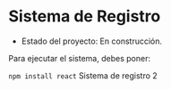 # Sistema de Registro

- Estado del proyecto: En construcción.

Para ejecutar el sistema, debes poner: 

```npm install react```
Sistema de registro 2
